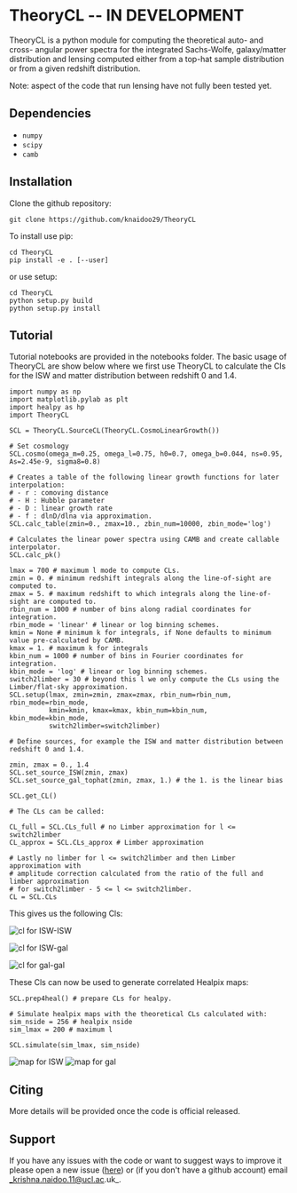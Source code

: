 # TheoryCL -- IN DEVELOPMENT

TheoryCL is a python module for computing the theoretical auto- and cross- angular power spectra for the integrated Sachs-Wolfe, galaxy/matter distribution and lensing computed either from a top-hat sample distribution or from a given redshift distribution.

Note: aspect of the code that run lensing have not fully been tested yet.

## Dependencies

* `numpy`
* `scipy`
* `camb`

## Installation

Clone the github repository:

```
git clone https://github.com/knaidoo29/TheoryCL
```

To install use pip:

```
cd TheoryCL
pip install -e . [--user]
```

or use setup:

```
cd TheoryCL
python setup.py build
python setup.py install
```

## Tutorial

Tutorial notebooks are provided in the notebooks folder. The basic usage of TheoryCL are show below where we first use TheoryCL to calculate the Cls for the ISW and matter distribution between redshift 0 and 1.4.

```
import numpy as np
import matplotlib.pylab as plt
import healpy as hp
import TheoryCL

SCL = TheoryCL.SourceCL(TheoryCL.CosmoLinearGrowth())

# Set cosmology
SCL.cosmo(omega_m=0.25, omega_l=0.75, h0=0.7, omega_b=0.044, ns=0.95, As=2.45e-9, sigma8=0.8)

# Creates a table of the following linear growth functions for later interpolation:
# - r : comoving distance
# - H : Hubble parameter
# - D : linear growth rate
# - f : dlnD/dlna via approximation.
SCL.calc_table(zmin=0., zmax=10., zbin_num=10000, zbin_mode='log')

# Calculates the linear power spectra using CAMB and create callable interpolator.
SCL.calc_pk()

lmax = 700 # maximum l mode to compute CLs.
zmin = 0. # minimum redshift integrals along the line-of-sight are computed to.
zmax = 5. # maximum redshift to which integrals along the line-of-sight are computed to.
rbin_num = 1000 # number of bins along radial coordinates for integration.
rbin_mode = 'linear' # linear or log binning schemes.
kmin = None # minimum k for integrals, if None defaults to minimum value pre-calculated by CAMB.
kmax = 1. # maximum k for integrals
kbin_num = 1000 # number of bins in Fourier coordinates for integration.
kbin_mode = 'log' # linear or log binning schemes.
switch2limber = 30 # beyond this l we only compute the CLs using the Limber/flat-sky approximation.
SCL.setup(lmax, zmin=zmin, zmax=zmax, rbin_num=rbin_num, rbin_mode=rbin_mode,
          kmin=kmin, kmax=kmax, kbin_num=kbin_num, kbin_mode=kbin_mode,
          switch2limber=switch2limber)

# Define sources, for example the ISW and matter distribution between redshift 0 and 1.4.

zmin, zmax = 0., 1.4
SCL.set_source_ISW(zmin, zmax)
SCL.set_source_gal_tophat(zmin, zmax, 1.) # the 1. is the linear bias

SCL.get_CL()

# The CLs can be called:

CL_full = SCL.CLs_full # no Limber approximation for l <= switch2limber
CL_approx = SCL.CLs_approx # Limber approximation

# Lastly no limber for l <= switch2limber and then Limber approximation with
# amplitude correction calculated from the ratio of the full and limber approximation
# for switch2limber - 5 <= l <= switch2limber.
CL = SCL.CLs
```

This gives us the following Cls:

![cl for ISW-ISW](notebooks/plots/cl_ISW-ISW.png)

![cl for ISW-gal](notebooks/plots/cl_ISW-gal.png)

![cl for gal-gal](notebooks/plots/cl_gal-gal.png)

These Cls can now be used to generate correlated Healpix maps:

```
SCL.prep4heal() # prepare CLs for healpy.

# Simulate healpix maps with the theoretical CLs calculated with:
sim_nside = 256 # healpix nside
sim_lmax = 200 # maximum l

SCL.simulate(sim_lmax, sim_nside)
```

![map for ISW](notebooks/plots/maps_ISW.png)
![map for gal](notebooks/plots/maps_gal.png)

## Citing

More details will be provided once the code is official released.

## Support

If you have any issues with the code or want to suggest ways to improve it please open a new issue ([here](https://github.com/knaidoo29/TheoryCL/issues))
or (if you don't have a github account) email _krishna.naidoo.11@ucl.ac.uk_.
